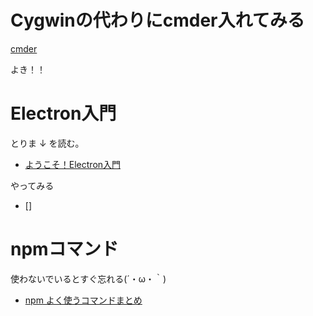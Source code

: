 # Cygwinの代わりにcmder入れてみる

[cmder](https://cmder.net/)

よき！！

# Electron入門

とりま ↓ を読む。  

* [ようこそ！Electron入門](https://qiita.com/umamichi/items/6ce4f46c1458e89c4cfc)
  
やってみる  

* []

# npmコマンド
使わないでいるとすぐ忘れる(´・ω・｀)  

* [npm よく使うコマンドまとめ](https://qiita.com/standard-software/items/2ac49a409688733c90e7)
